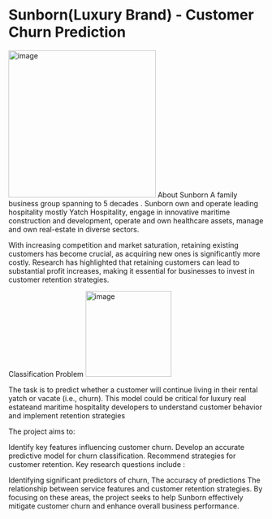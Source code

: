 # Sunborn(Luxury Brand) - Customer Churn Prediction
<img width="290" alt="image" src="https://github.com/user-attachments/assets/9db02ea7-0d22-4bd0-a9ef-79bcea661352">
About Sunborn
A family business group spanning to 5 decades . Sunborn own and operate leading hospitality mostly Yatch Hospitality, engage in innovative maritime construction and development, operate and own healthcare assets, manage and own real-estate in diverse sectors.

With increasing competition and market saturation, retaining existing customers has become crucial, as acquiring new ones is significantly more costly. Research has highlighted that retaining customers can lead to substantial profit increases, making it essential for businesses to invest in customer retention strategies.

Classification Problem
<img width="169" alt="image" src="https://github.com/user-attachments/assets/db79f6b0-9c79-42f7-b91b-ba93512801ce">

The task is to predict whether a customer will continue living in their rental yatch or vacate (i.e., churn). This model could be critical for luxury real estateand maritime hospitality developers to understand customer behavior and implement retention strategies

The project aims to:

Identify key features influencing customer churn.
Develop an accurate predictive model for churn classification.
Recommend strategies for customer retention.
Key research questions include :

Identifying significant predictors of churn,
The accuracy of predictions
The relationship between service features and customer retention strategies.
By focusing on these areas, the project seeks to help Sunborn effectively mitigate customer churn and enhance overall business performance.

